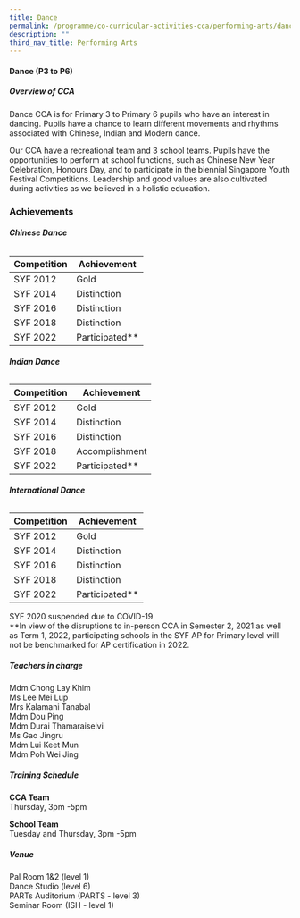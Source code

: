 ```yaml
---
title: Dance
permalink: /programme/co-curricular-activities-cca/performing-arts/dance/
description: ""
third_nav_title: Performing Arts
---
```

#### **Dance (P3 to P6)**

##### **Overview of CCA**

Dance CCA is for Primary 3 to Primary 6 pupils who have an interest in dancing. Pupils have a chance to learn different movements and rhythms associated with Chinese, Indian and Modern dance. 

Our CCA have a recreational team and 3 school teams. Pupils have the opportunities to perform at school functions, such as Chinese New Year Celebration, Honours Day, and to participate in the biennial Singapore Youth Festival Competitions.  Leadership and good values are also cultivated during activities as we believed in a holistic education.

### Achievements

###### **Chinese Dance**
|Competition|	Achievement|
|-----------|------------|
|SYF 2012|Gold|
|SYF 2014|Distinction |
|SYF 2016|Distinction |
|SYF 2018|Distinction |
|SYF 2022| Participated**|

###### **Indian Dance**
|Competition|	Achievement|
|-----------|------------|
|SYF 2012|Gold|
|SYF 2014|Distinction |
|SYF 2016|Distinction |
|SYF 2018|Accomplishment |
|SYF 2022| Participated**|

###### **International Dance**
|Competition|	Achievement|
|-----------|------------|
|SYF 2012|Gold|
|SYF 2014|Distinction |
|SYF 2016|Distinction |
|SYF 2018|Distinction |
|SYF 2022| Participated**|


SYF 2020 suspended due to COVID-19 <br>
**In view of the disruptions to in-person CCA in Semester 2, 2021 as well as Term 1, 2022, participating schools in the SYF AP for Primary level will not be benchmarked for AP certification in 2022.	

##### **Teachers in charge**
Mdm Chong Lay Khim<br>
Ms Lee Mei Lup<br>
Mrs Kalamani Tanabal<br>
Mdm Dou Ping<br>
Mdm Durai Thamaraiselvi<br>
Ms Gao Jingru<br>
Mdm Lui Keet Mun<br>
Mdm Poh Wei Jing


##### **Training Schedule**

**CCA Team**<br>
Thursday, 3pm -5pm

**School Team**<br>
Tuesday and Thursday, 3pm -5pm

##### **Venue** 
Pal Room 1&2 (level 1)<br>
Dance Studio (level 6)<br>
PARTs Auditorium (PARTS - level 3)<br>
Seminar Room (ISH - level 1)